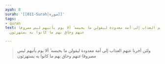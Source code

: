 ```yaml
---
ayah: 8
surah: '[[011-Surah|سورة]]'
tags:
- quran
text: ولئن أخرنا عنهم العذاب إلى أمة معدودة ليقولن ما يحبسه ۗ ألا يوم يأتيهم ليس مصروفا
  عنهم وحاق بهم ما كانوا به يستهزئون

---
```

> ولئن أخرنا عنهم العذاب إلى أمة معدودة ليقولن ما يحبسه ۗ ألا يوم يأتيهم ليس مصروفا عنهم وحاق بهم ما كانوا به يستهزئون
